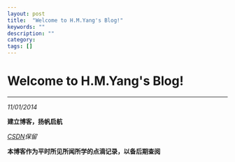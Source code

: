 ```yaml
---
layout: post
title:  "Welcome to H.M.Yang's Blog!"
keywords: ""
description: ""
category: 
tags: []
---
```


# Welcome to H.M.Yang's Blog! #

* * *

*11/01/2014*  

**建立博客，扬帆启航**

*[CSDN][1]保留*

**本博客作为平时所见所闻所学的点滴记录，以备后期查阅**

[1]: http://blog.csdn.net/yhm07/ "CSDN YHM07's Blog"


